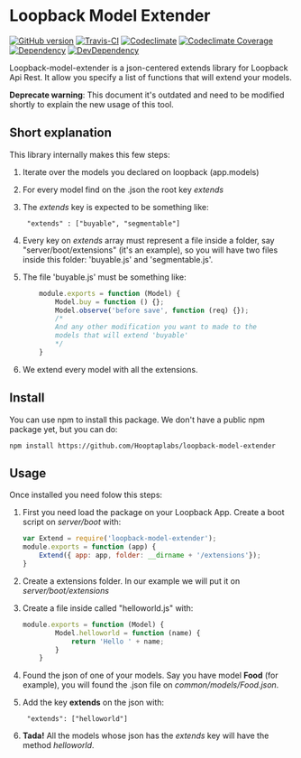 Loopback Model Extender
=========
[![GitHub version][fury-badge]][fury-url]
[![Travis-CI][travis-badge]][travis-url]
[![Codeclimate][codeclimate-badge]][codeclimate-url]
[![Codeclimate Coverage][codeclimate-cov-badge]][codeclimate-cov-url]
[![Dependency][david-badge]][david-url]
[![DevDependency][david-dev-badge]][david-dev-url]

Loopback-model-extender is a json-centered extends library for Loopback Api Rest. It allow you specify
a list of functions that will extend your models.

**Deprecate warning**: This document it's outdated and need to be modified shortly to explain the new usage of this tool.

Short explanation
---------

This library internally makes this few steps:

1. Iterate over the models you declared on loopback (app.models)
2. For every model find on the <model>.json the root key *extends*
3. The *extends* key is expected to be something like:

        "extends" : ["buyable", "segmentable"]
4. Every key on *extends* array must represent a file inside a folder, say "server/boot/extensions" (it's an example),
so you will have two files inside this folder: 'buyable.js' and 'segmentable.js'.
5. The file 'buyable.js' must be something like:

    ```javascript
        module.exports = function (Model) {
            Model.buy = function () {};
            Model.observe('before save', function (req) {});
            /*
            And any other modification you want to made to the
            models that will extend 'buyable'
            */
        }
    ```
6. We extend every model with all the extensions.

Install
---------

You can use npm to install this package. We don't have a public npm package yet, but you can do:

    npm install https://github.com/Hooptaplabs/loopback-model-extender

Usage
---------

Once installed you need folow this steps:

1. First you need load the package on your Loopback App. Create a boot script on *server/boot* with:

    ```javascript
    var Extend = require('loopback-model-extender');
    module.exports = function (app) {
        Extend({ app: app, folder: __dirname + '/extensions'});
    }
    ```
2. Create a extensions folder. In our example we will put it on *server/boot/extensions*
3. Create a file inside called "helloworld.js" with:

    ```javascript
    module.exports = function (Model) {
            Model.helloworld = function (name) {
                return 'Hello ' + name;
            }
        }
    ```
4. Found the json of one of your models. Say you have model **Food** (for example), you will found the .json file on *common/models/Food.json*.
5. Add the key **extends** on the json with:

        "extends": ["helloworld"]
6. **Tada!** All the models whose json has the *extends* key will have the method *helloworld*.

[npm-badge]: https://img.shields.io/npm/v/loopback-model-extender.svg
[npm-url]: https://www.npmjs.com/package/loopback-model-extender

[fury-badge]: https://badge.fury.io/gh/Hooptaplabs%2Floopback-model-extender.svg
[fury-url]: https://www.npmjs.com/package/loopback-model-extender

[travis-badge]: https://travis-ci.org/Hooptaplabs/loopback-model-extender.svg
[travis-url]: https://travis-ci.org/Hooptaplabs/loopback-model-extender

[david-badge]: https://david-dm.org/Hooptaplabs/loopback-model-extender.svg
[david-url]: https://david-dm.org/Hooptaplabs/loopback-model-extender
[david-dev-badge]: https://david-dm.org/Hooptaplabs/loopback-model-extender/dev-status.svg
[david-dev-url]: https://david-dm.org/Hooptaplabs/loopback-model-extender#info=devDependencies

[gemnasium-badge]: https://gemnasium.com/badges/github.com/Hooptaplabs/loopback-model-extender.svg
[gemnasium-url]: https://gemnasium.com/github.com/Hooptaplabs/loopback-model-extender

[codeclimate-badge]: https://codeclimate.com/github/Hooptaplabs/loopback-model-extender/badges/gpa.svg
[codeclimate-url]: https://codeclimate.com/github/Hooptaplabs/loopback-model-extender

[codeclimate-cov-badge]: https://codeclimate.com/github/Hooptaplabs/loopback-model-extender/badges/coverage.svg?hash=1
[codeclimate-cov-url]: https://codeclimate.com/github/Hooptaplabs/loopback-model-extender/coverage

[coverage-badge]: https://codeclimate.com/github/Hooptaplabs/loopback-model-extender/badges/coverage.svg
[coverage-url]: https://codeclimate.com/github/Hooptaplabs/loopback-model-extender/coverage
